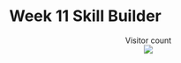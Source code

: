 # Week 11 Skill Builder

[]()

[]()

[]()

[]()

[]()

[]()

[]()

[]()



<p align="center"> 
  Visitor count<br>
  <img src="https://profile-counter.glitch.me/atharva-narkhede-pythonw11sb/count.svg" />
</p>
